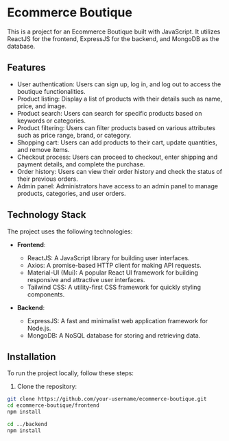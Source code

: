 # Ecommerce Boutique

This is a project for an Ecommerce Boutique built with JavaScript. It utilizes ReactJS for the frontend, ExpressJS for the backend, and MongoDB as the database.

## Features

- User authentication: Users can sign up, log in, and log out to access the boutique functionalities.
- Product listing: Display a list of products with their details such as name, price, and image.
- Product search: Users can search for specific products based on keywords or categories.
- Product filtering: Users can filter products based on various attributes such as price range, brand, or category.
- Shopping cart: Users can add products to their cart, update quantities, and remove items.
- Checkout process: Users can proceed to checkout, enter shipping and payment details, and complete the purchase.
- Order history: Users can view their order history and check the status of their previous orders.
- Admin panel: Administrators have access to an admin panel to manage products, categories, and user orders.

## Technology Stack

The project uses the following technologies:

- **Frontend**:
  - ReactJS: A JavaScript library for building user interfaces.
  - Axios: A promise-based HTTP client for making API requests.
  - Material-UI (Mui): A popular React UI framework for building responsive and attractive user interfaces.
  - Tailwind CSS: A utility-first CSS framework for quickly styling components.
  
- **Backend**:
  - ExpressJS: A fast and minimalist web application framework for Node.js.
  - MongoDB: A NoSQL database for storing and retrieving data.
  
## Installation

To run the project locally, follow these steps:

1. Clone the repository:

```bash
git clone https://github.com/your-username/ecommerce-boutique.git
cd ecommerce-boutique/frontend
npm install

cd ../backend
npm install

